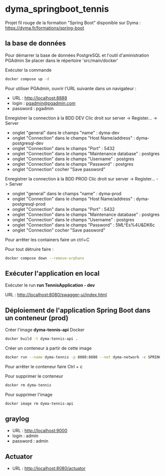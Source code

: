 # dyma_springboot_tennis

Projet fil rouge de la formation "Spring Boot" disponible sur Dyma : https://dyma.fr/formations/spring-boot

## la base de données

Pour démarrer la base de données PostgreSQL et l'outil d'aministration PGAdmin
Se placer dans le répertoire 'src/main/docker'

Exécuter la commande

```bash
docker compose up -d
```


Pour utiliser PGAdmin, ouvrir l'URL suivante dans un navigateur :

* URL : <http://localhost:8888>
* login : pgadmin@pgadmin.com
* password : pgadmin

Enregistrer la connection à la BDD DEV
Clic droit sur server -> Register... -> Server
* onglet "general" dans le champs "name" : dyma-dev
* onglet "Connection" dans le champs "Host Name/address" : dyma-postgresql-dev
* onglet "Connection" dans le champs "Port" : 5432
* onglet "Connection" dans le champs "Maintenance database" : postgres
* onglet "Connection" dans le champs "Username" : postgres
* onglet "Connection" dans le champs "Password" : postgres
* onglet "Connection" cocher "Save password"

Enregistrer la connection à la BDD PROD
Clic droit sur server -> Register... -> Server
* onglet "general" dans le champs "name" : dyma-prod
* onglet "Connection" dans le champs "Host Name/address" : dyma-postgresql-prod
* onglet "Connection" dans le champs "Port" : 5432
* onglet "Connection" dans le champs "Maintenance database" : postgres
* onglet "Connection" dans le champs "Username" : postgres
* onglet "Connection" dans le champs "Password" : 5ML^Es%4U&DK6c
* onglet "Connection" cocher "Save password"

Pour arrêter les containers faire un ctrl+C

Pour tout détruire faire :

```bash
docker compose down --remove-orphans
```

## Exécuter l'application en local

Exécuter le run **run TennisApplication - dev**

URL : <http://localhost:8080/swagger-ui/index.html>

## Déploiement de l'application Spring Boot dans un conteneur (prod)

Créer l'image **dyma-tennis-api** Docker

```bash
docker build -t dyma-tennis-api .
```

Créer un conteneur à partir de cette image

```bash
docker run --name dyma-tennis -p 8080:8080 --net dyma-network -e SPRING_DATASOURCE_URL="jdbc:postgresql://dyma-postgres-prod:5432/postgres" -e SPRING_DATASOURCE_USERNAME="postgres" -e SPRING_DATASOURCE_PASSWORD="5ML^Es%4U&DK6c" dyma-tennis-api
```

Pour arrêter le conteneur faire Ctrl + c

Pour supprimer le conteneur

```bash
docker rm dyma-tennis
```

Pour supprimer l'image

```bash
docker image rm dyma-tennis-api
```

## graylog

* URL : <http://localhost:9000>
* login : admin
* password : admin

## Actuator

* URL : <http://localhost:8080/actuator>